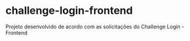# challenge-login-frontend
Projeto desenvolvido de acordo com as solicitações do Challenge Login - Frontend
